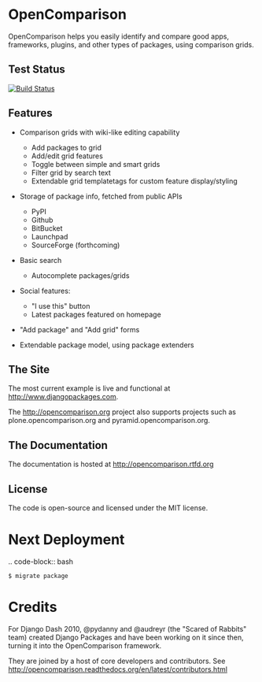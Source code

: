 OpenComparison
==============

OpenComparison helps you easily identify and compare good apps, frameworks, plugins, and other types of packages, using comparison grids.

Test Status
-----------

[![Build Status](https://secure.travis-ci.org/opencomparison/opencomparison.png?branch=master)](http://travis-ci.org/opencomparison/opencomparison)

Features
--------

* Comparison grids with wiki-like editing capability

    * Add packages to grid
    * Add/edit grid features
    * Toggle between simple and smart grids
    * Filter grid by search text
    * Extendable grid templatetags for custom feature display/styling

* Storage of package info, fetched from public APIs

    * PyPI
    * Github
    * BitBucket
    * Launchpad
    * SourceForge (forthcoming)

* Basic search

    * Autocomplete packages/grids

* Social features:

    * "I use this" button
    * Latest packages featured on homepage

* "Add package" and "Add grid" forms
* Extendable package model, using package extenders

The Site
--------

The most current example is live and functional at http://www.djangopackages.com.

The http://opencomparison.org project also supports projects such as plone.opencomparison.org and pyramid.opencomparison.org.

The Documentation
-----------------

The documentation is hosted at http://opencomparison.rtfd.org

License
-------

The code is open-source and licensed under the MIT license.

Next Deployment
===============

.. code-block:: bash

    $ migrate package

Credits
=======

For Django Dash 2010, @pydanny and @audreyr (the "Scared of Rabbits" team) created Django Packages and have been working on it since then, turning it into the OpenComparison framework.

They are joined by a host of core developers and contributors.  See http://opencomparison.readthedocs.org/en/latest/contributors.html
